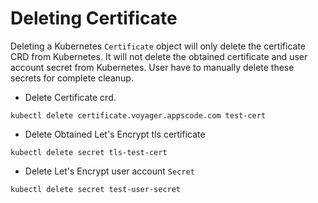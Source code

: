 # Deleting Certificate

Deleting a Kubernetes `Certificate` object will only delete the certificate CRD from Kubernetes.
It will not delete the obtained certificate and user account secret from Kubernetes. User have to manually delete these secrets for complete cleanup.

 - Delete Certificate crd.
```console
kubectl delete certificate.voyager.appscode.com test-cert
```

 - Delete Obtained Let's Encrypt tls certificate
```console
kubectl delete secret tls-test-cert
```

 - Delete Let's Encrypt user account `Secret`
```console
kubectl delete secret test-user-secret
```
